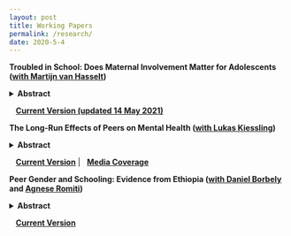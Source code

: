 ```yaml
---
layout: post
title: Working Papers
permalink: /research/
date: 2020-5-4
---
```


**Troubled in School: Does Maternal Involvement Matter for Adolescents ([with  Martijn van Hasselt](https://bryan.uncg.edu/faculty-and-staff/van-hasselt-martijn-nicolaas-pieter-n/))** 

<details>
	<summary><b>Abstract </b></summary>
		
		<p>
		We estimate the causal effect of mother's involvement on the amount of trouble an adolescent experiences in school. We use multiple measures of school trouble and factor analysis to construct a composite and then link this composite with noncognitive skills. Our measure of mother's involvement encompasses discussing school-related matters and providing help with school projects. Using an instrumental variable constructed from a suitably chosen peer group, our main finding is that an increase in maternal involvement leads to a significant decrease in school trouble. We find this result to be robust across a large number of sensitivity tests designed to account for possible selection effects, shocks at the peer group level, and further potential violations of the exclusion restriction. Additionally, we present evidence suggesting that the effect of maternal involvement may operate through its effect on adolescents' college aspirations, mental health, and the perception of parental warmth. 
		</p>
</details>

&nbsp;&nbsp;&nbsp;[**Current Version (updated 14 May 2021)**]({{site.baseurl}}/files/schtrouble.pdf)

**The Long-Run Effects of Peers on Mental Health ([with Lukas Kiessling](https://lukaskiessling.github.io/))**

<details>
	<summary><b>Abstract </b></summary>
		
		<p>
		This paper studies how peers in school affect students' mental health. Guided by a theoretical framework, we find that increasing students’ relative ranks in their cohorts by one standard deviation improves their mental health by 6\% of a standard deviation conditional on own ability. These effects are more pronounced for low-ability students, persistent for at least 14 years, and carry over to economic long-run outcomes. Moreover, we document a strong asymmetry: Students who receive negative rather than positive shocks react more strongly. Our findings therefore provide evidence on how the school environment can have long-lasting consequences for the well-being of individuals.
		</p>
</details>

&nbsp;&nbsp;&nbsp;[**Current Version**]({{site.baseurl}}/files/kiessling_norris_WP_062020.pdf) | &nbsp;&nbsp;[**Media Coverage**](https://www.faz.net/aktuell/wirtschaft/wie-leistungsvergleiche-zwischen-schuelern-krank-machen-17019068.html)


**Peer Gender and Schooling: Evidence from Ethiopia ([with Daniel Borbely](https://sites.google.com/view/danielborbely/home) and [**Agnese Romiti**](https://sites.google.com/view/agneseromiti/home))**

<details>
	<summary><b>Abstract </b></summary>

		<p>
		In this paper, we study how classmate gender composition matters for students in Ethiopia. We base our results on a unique survey of students across classrooms and schools and among those randomly assigned to class. We find a strong asymmetry: males do not and females do benefit from exposure to more female classmates with less school absence and improvement on math test scores. We further find that exposure to more female classmates improves motivation and participation in class, and in general, that the effects of classmate gender composition are consistent with social interaction effects.
		</p>
</details>

&nbsp;&nbsp;&nbsp;[**Current Version**]({{site.baseurl}}/files/peergender_wp.pdf)

